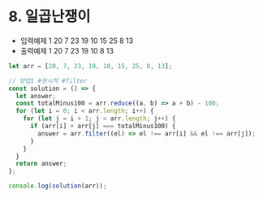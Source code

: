 # 8. 일곱난쟁이

- 입력예제 1
  20 7 23 19 10 15 25 8 13
- 출력예제 1
  20 7 23 19 10 8 13

```javaScript
let arr = [20, 7, 23, 19, 10, 15, 25, 8, 13];

// 방법1 #원시적 #filter
const solution = () => {
  let answer;
  const totalMinus100 = arr.reduce((a, b) => a + b) - 100;
  for (let i = 0; i < arr.length; i++) {
    for (let j = i + 1; j < arr.length; j++) {
      if (arr[i] + arr[j] === totalMinus100) {
        answer = arr.filter((el) => el !== arr[i] && el !== arr[j]);
      }
    }
  }
  return answer;
};

console.log(solution(arr));
```
